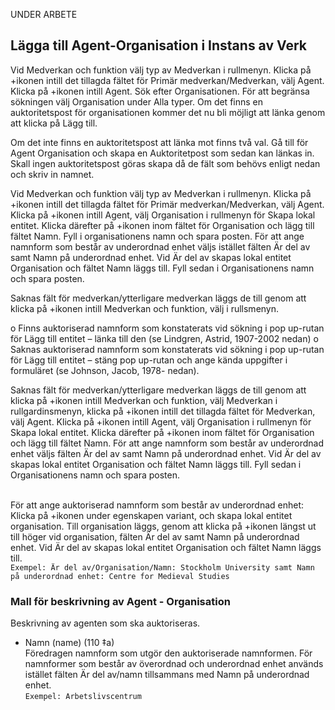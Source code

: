 
UNDER ARBETE

## Lägga till Agent-Organisation i Instans av Verk

Vid Medverkan och funktion välj typ av Medverkan i rullmenyn. Klicka på +ikonen intill det tillagda fältet för Primär medverkan/Medverkan, välj Agent. Klicka på +ikonen intill Agent. Sök efter Organisationen. För att begränsa sökningen välj Organisation under Alla typer. Om det finns en auktoritetspost för organisationen kommer det nu bli möjligt att länka genom att klicka på Lägg till.

Om det inte finns en auktoritetspost att länka mot finns två val. Gå till för Agent Organisation och skapa en Auktoritetpost som sedan kan länkas in. Skall ingen auktoritetspost göras skapa då de fält som behövs enligt nedan och skriv in namnet.

Vid Medverkan och funktion välj typ av Medverkan i rullmenyn. Klicka på +ikonen intill det tillagda fältet för Primär medverkan/Medverkan, välj Agent. Klicka på +ikonen intill Agent, välj Organisation i rullmenyn för Skapa lokal entitet. Klicka därefter på +ikonen inom fältet för Organisation och lägg till fältet Namn. Fyll i organisationens namn och spara posten. För att ange namnform som består av underordnad enhet väljs istället fälten Är del av samt Namn på underordnad enhet. Vid Är del av skapas lokal entitet Organisation och fältet Namn läggs till. Fyll sedan i Organisationens namn och spara posten.

Saknas fält för medverkan/ytterligare medverkan läggs de till genom att klicka på +ikonen intill Medverkan och funktion, välj i rullsmenyn.





o	Finns auktoriserad namnform som konstaterats vid sökning i pop up-rutan för Lägg till entitet – länka till den (se Lindgren, Astrid, 1907-2002 nedan)
o	Saknas auktoriserad namnform som konstaterats vid sökning i pop up-rutan för Lägg till entitet – stäng pop up-rutan och ange kända uppgifter i formuläret (se Johnson, Jacob, 1978- nedan).

Saknas fält för medverkan/ytterligare medverkan läggs de till genom att klicka på +ikonen intill Medverkan och funktion, välj Medverkan i rullgardinsmenyn, klicka på +ikonen intill det tillagda fältet för Medverkan, välj Agent. Klicka på +ikonen intill Agent, välj Organisation i rullmenyn för Skapa lokal entitet. Klicka därefter på +ikonen inom fältet för Organisation och lägg till fältet Namn. För att ange namnform som består av underordnad enhet väljs fälten Är del av samt Namn på underordnad enhet. Vid Är del av skapas lokal entitet Organisation och fältet Namn läggs till. Fyll sedan i Organisationens namn och spara posten.


<br/>För att ange auktoriserad namnform som består av underordnad enhet: Klicka på +ikonen under egenskapen variant, och skapa lokal entitet organisation. Till organisation läggs, genom att klicka på +ikonen längst ut till höger vid organisation, fälten Är del av samt Namn på underordnad enhet. Vid Är del av skapas lokal entitet Organisation och fältet Namn läggs till.
  <br/>```Exempel: Är del av/Organisation/Namn: Stockholm University samt Namn på underordnad enhet: Centre for Medieval Studies```





### Mall för beskrivning av Agent - Organisation

Beskrivning av agenten som ska auktoriseras.

* Namn (name) (110 ‡a)
  <br/>Föredragen namnform som utgör den auktoriserade namnformen. För namnformer som består av överordnad och underordnad enhet används istället fälten Är del av/namn tillsammans med Namn på underordnad enhet.
  <br/>```Exempel: Arbetslivscentrum```
  
 
